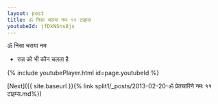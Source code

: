 ```yaml
---
layout: post
title: ॐ निसा चराया नमः ११ टाइम्स
youtubeId: jfDkNSns8js
---
```

 
 
 ॐ निसा चराया नमः  
 
 -  रात को भी कौन चलता है 
 
  
 
  
 
 
 
 
 
 


{% include youtubePlayer.html id=page.youtubeId %}
 
[Next]({{ site.baseurl }}{% link  split1/_posts/2013-02-20-ॐ प्रेतचारिने नमः ११ टाइम्स.md%})
 
